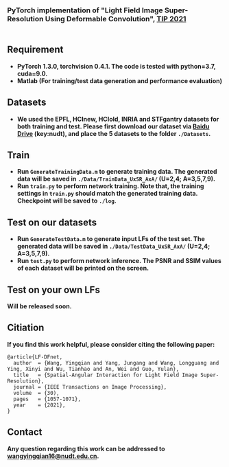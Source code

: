 ### PyTorch implementation of "Light Field Image Super-Resolution Using Deformable Convolution", <a href="https://ieeexplore.ieee.org/stamp/stamp.jsp?tp=&arnumber=9286855">TIP 2021</a><br><br>

## Requirement
* **PyTorch 1.3.0, torchvision 0.4.1. The code is tested with python=3.7, cuda=9.0.**
* **Matlab (For training/test data generation and performance evaluation)**

## Datasets
* **We used the EPFL, HCInew, HCIold, INRIA and STFgantry datasets for both training and test. Please first download our dataset via [Baidu Drive](https://pan.baidu.com/s/144kg-c94EIJrzSkd-wxK9A) (key:nudt), and place the 5 datasets to the folder `./Datasets`.**

## Train
* **Run `GenerateTrainingData.m` to generate training data. The generated data will be saved in `./Data/TrainData_UxSR_AxA/` (U=2,4; A=3,5,7,9).**
* **Run `train.py` to perform network training. Note that, the training settings in `train.py` should match the generated training data. Checkpoint will be saved to `./log`.**

## Test on our datasets
* **Run `GenerateTestData.m` to generate input LFs of the test set. The generated data will be saved in `./Data/TestData_UxSR_AxA/` (U=2,4; A=3,5,7,9).**
* **Run `test.py` to perform network inference. The PSNR and SSIM values of each dataset will be printed on the screen.**

## Test on your own LFs
**Will be released soon.**

## Citiation
**If you find this work helpful, please consider citing the following paper:**
```
@article{LF-DFnet,
  author  = {Wang, Yingqian and Yang, Jungang and Wang, Longguang and Ying, Xinyi and Wu, Tianhao and An, Wei and Guo, Yulan},
  title   = {Spatial-Angular Interaction for Light Field Image Super-Resolution},
  journal = {IEEE Transactions on Image Processing},
  volume  = {30),
  pages   = {1057-1071},
  year    = {2021},
}
```

## Contact
**Any question regarding this work can be addressed to wangyingqian16@nudt.edu.cn.**
